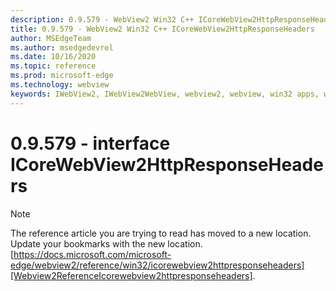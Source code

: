 ```yaml
---
description: 0.9.579 - WebView2 Win32 C++ ICoreWebView2HttpResponseHeaders
title: 0.9.579 - WebView2 Win32 C++ ICoreWebView2HttpResponseHeaders
author: MSEdgeTeam
ms.author: msedgedevrel
ms.date: 10/16/2020
ms.topic: reference
ms.prod: microsoft-edge
ms.technology: webview
keywords: IWebView2, IWebView2WebView, webview2, webview, win32 apps, win32, edge, ICoreWebView2, ICoreWebView2Controller, browser control, edge html, ICoreWebView2HttpResponseHeaders
---
```


# 0.9.579 - interface ICoreWebView2HttpResponseHeaders 

> [!NOTE]
> The reference article you are trying to read has moved to a new location.  
> Update your bookmarks with the new location.  
> [https://docs.microsoft.com/microsoft-edge/webview2/reference/win32/icorewebview2httpresponseheaders][Webview2ReferenceIcorewebview2httpresponseheaders].  

[Webview2ReferenceIcorewebview2httpresponseheaders]: /microsoft-edge/webview2/reference/win32/icorewebview2httpresponseheaders "interface ICoreWebView2HttpResponseHeaders | Microsoft Docs"
